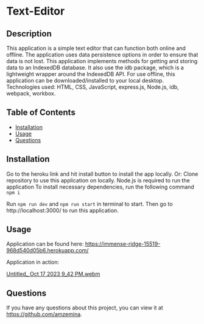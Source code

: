 # Text-Editor

## Description
This application is a simple text editor that can function both online and offline. The application uses data persistence options in order to ensure that data is not lost. This application implements methods for getting and storing data to an IndexedDB database. It also use the idb package, which is a lightweight wrapper around the IndexedDB API. For use offline, this application can be downloaded/installed to your local desktop. 
Technologies used: 
HTML,
CSS,
JavaScript,
express.js,
Node.js,
idb,
webpack,
workbox.

## Table of Contents
  * [Installation](#installation)
  * [Usage](#usage)
  * [Questions](#questions)

## Installation
Go to the heroku link and hit install button to install the app locally.
Or:
Clone repository to use this application on locally.
Node.js is required to run the application
To install necessary dependencies, run the following command
`npm i`

Run `npm run dev` and `npm run start` in terminal to start.
Then go to http://localhost:3000/ to run this application.

## Usage
Application can be found here:
https://immense-ridge-15519-968d540d05b6.herokuapp.com/

Application in action:

[Untitled_ Oct 17 2023 9_42 PM.webm](https://github.com/Amzemina/Text-Editor/assets/128834562/e06e05de-19ec-4637-a17e-b083e06e5cec)



## Questions
If you have any questions about this project, you can view it at https://github.com/amzemina.
